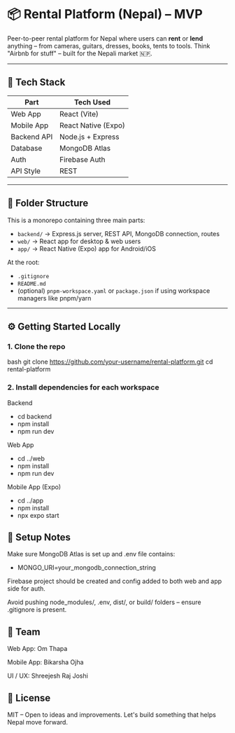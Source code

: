 # 📦 Rental Platform (Nepal) – MVP

Peer-to-peer rental platform for Nepal where users can **rent** or **lend** anything – from cameras, guitars, dresses, books, tents to tools. Think "Airbnb for stuff" – built for the Nepali market 🇳🇵.

---

## 🚀 Tech Stack

| Part        | Tech Used           |
|-------------|---------------------|
| Web App     | React (Vite)        |
| Mobile App  | React Native (Expo) |
| Backend API | Node.js + Express   |
| Database    | MongoDB Atlas       |
| Auth        | Firebase Auth       |
| API Style   | REST                |

---

## 🧱 Folder Structure

This is a monorepo containing three main parts:

- `backend/` → Express.js server, REST API, MongoDB connection, routes
- `web/` → React app for desktop & web users
- `app/` → React Native (Expo) app for Android/iOS

At the root:
- `.gitignore`
- `README.md`
- (optional) `pnpm-workspace.yaml` or `package.json` if using workspace managers like pnpm/yarn

---

## ⚙️ Getting Started Locally

### 1. Clone the repo
bash
git clone https://github.com/your-username/rental-platform.git
cd rental-platform

### 2. Install dependencies for each workspace
Backend
  - cd backend
  - npm install
  - npm run dev

Web App
  - cd ../web
  - npm install
  - npm run dev

Mobile App (Expo)
  - cd ../app
  - npm install
  - npx expo start

## 📌 Setup Notes
Make sure MongoDB Atlas is set up and .env file contains:
  - MONGO_URI=your_mongodb_connection_string

Firebase project should be created and config added to both web and app side for auth.

Avoid pushing node_modules/, .env, dist/, or build/ folders – ensure .gitignore is present.

## 👥 Team
Web App: Om Thapa

Mobile App: Bikarsha Ojha

UI / UX: Shreejesh Raj Joshi


## 📄 License
MIT – Open to ideas and improvements. Let's build something that helps Nepal move forward.
